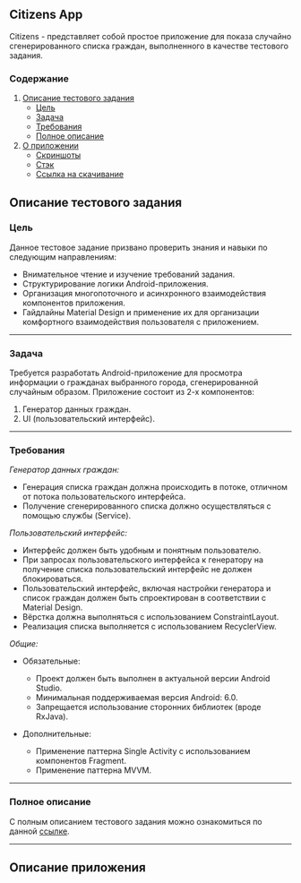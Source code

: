 ## Citizens App 

Citizens - представляет собой простое приложение для показа случайно сгенерированного списка граждан, выполненного в качестве тестового задания.

### Содержание

1. [Описание тестового задания](#paragraph1)
    * [Цель](#subparagraph1-1)
    * [Задача](#subparagraph1-2)
    * [Требования](#subparagraph1-3)
    * [Полное описание](#subparagraph1-4)
2. [О приложении](#paragraph2)
    * [Скриншоты](#subparagraph2-1)
    * [Стэк](#subparagraph2-2)
    * [Ссылка на скачивание](#subparagraph2-3)
    
    
## Описание тестового задания <a name="paragraph1"></a>

### Цель <a name="subparagraph1-1"></a>

Данное тестовое задание призвано проверить знания и навыки по следующим направлениям:
* Внимательное чтение и изучение требований задания.
* Структурирование логики Android-приложения.
* Организация многопоточного и асинхронного взаимодействия компонентов
приложения.
* Гайдлайны Material Design и применение их для организации комфортного
взаимодействия пользователя с приложением.

***

### Задача <a name="subparagraph1-2"></a>

Требуется разработать Android-приложение для просмотра информации о гражданах
выбранного города, сгенерированной случайным образом.
Приложение состоит из 2-х компонентов:
1. Генератор данных граждан.
2. UI (пользовательский интерфейс).

***

### Требования <a name="subparagraph1-3"></a>

*Генератор данных граждан:*

* Генерация списка граждан должна происходить в потоке, отличном от потока
пользовательского интерфейса.
* Получение сгенерированного списка должно осуществляться с помощью службы
(Service).

*Пользовательский интерфейс:*

* Интерфейс должен быть удобным и понятным пользователю.
* При запросах пользовательского интерфейса к генератору на получение списка
пользовательский интерфейс не должен блокироваться.
* Пользовательский интерфейс, включая настройки генератора и список граждан
должен быть спроектирован в соответствии с Material Design.
* Вёрстка должна выполняться с использованием ConstraintLayout.
* Реализация списка выполняется с использованием RecyclerView.

*Общие:*

* Обязательные:
   * Проект должен быть выполнен в актуальной версии Android Studio.
   * Минимальная поддерживаемая версия Android: 6.0.
   * Запрещается использование сторонних библиотек (вроде RxJava).

* Дополнительные:
   * Применение паттерна Single Activity с использованием компонентов Fragment.
   * Применение паттерна MVVM.

***

### Полное описание <a name="subparagraph1-4"></a>

С полным описанием тестового задания можно ознакомиться по данной [ссылке].

[ссылке]: https://drive.google.com/file/d/1GgAKOxKFG26vKMeAWZ4Lyar0gLhgETOC/view?usp=sharing

***

## Описание приложения <a name="paragraph2"></a>

